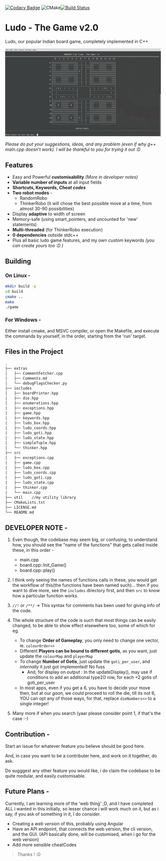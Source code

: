 [![Codacy Badge](https://api.codacy.com/project/badge/Grade/af9190f3627842869828fb1c8307b818)](https://app.codacy.com/manual/AdityaGupta150/Ludo-The_Game?utm_source=github.com&utm_medium=referral&utm_content=AdityaGupta150/Ludo-The_Game&utm_campaign=Badge_Grade_Dashboard)
![CMake](https://github.com/AdityaGupta150/Ludo-The_Game/workflows/CMake/badge.svg)[![Build Status](https://travis-ci.org/AdityaGupta150/Ludo-The_Game.svg?branch=master)](https://travis-ci.org/AdityaGupta150/Ludo-The_Game)

# Ludo - The Game v2.0

Ludo, our popular Indian board game, completely implemented in C++

<img src=./extras/ludoScreen.png
raw=true alt=“ScreenShot”>

_Please do put your suggestions, ideas, and any problem (even if why g++ main.cpp doesn't work). I will be thankful to you for trying it out :D_

## Features

* Easy and Powerful **customisability** *(More in developer notes)*
* **Variable number of inputs** at all input fields
* **Shortcuts, Keywords, _Cheat codes_**
* **Two robot modes** -
  * RandomRobo
  * ThinkerRobo (it will chose the best possible move at a time, from almost 30-90 possibilities)
* Display **adaptive** to width of screen
* Memory-safe (using smart_pointers, and uncounted for 'new' statements)
* **Multi-threaded** (for ThinkerRobo execution)
* **0 dependencies** outside stdc++
* Plus all basic ludo game features, and my own *custom* keywords _(you can create yours too :D )_

## Building

### On Linux -

```sh
mkdir build -p
cd build
cmake ..
make
./game
```

### For Windows -

Either install cmake, and MSVC compiler, or open the Makefile, and execute the commands by yourself, in the order, starting from the 'run' target.

## Files in the Project

```
.
├── extras
│   ├── CommentFetcher.cpp
│   ├── Comments.md
│   └── debugFlagsChecker.py
├── includes
│   ├── boardPrinter.hpp
│   ├── die.hpp
│   ├── enumerations.hpp
|   ├── exceptions.hpp
|   ├── game.hpp
|   ├── keywords.hpp
|   ├── ludo_box.hpp
|   ├── ludo_coords.hpp
|   ├── ludo_goti.hpp
|   ├── ludo_state.hpp
│   ├── simpleTuple.hpp
│   └── thinker.hpp
├── src
|   ├── exceptions.cpp
|   ├── game.cpp
|   ├── ludo_box.cpp
|   ├── ludo_coords.cpp
|   ├── ludo_goti.cpp
|   ├── ludo_state.cpp
|   ├── thinker.cpp
|   └── main.cpp
├── util    //my utility library
├── CMakeLists.txt
├── LICENSE.md
└── README.md
```

## DEVELOPER NOTE -

1. Even though, the codebase may seem big, or confusing, to understand how, you should see the "name of the functions" that gets called inside these, in this order -

    * main.cpp
    * board.cpp::Init_Game()
    * board.cpp::play()

2. I think only seeing the names of functions calls in these, you would get the workflow of this(the functions have been named such)... then if you want to dive more, see the `includes` directory first, and then `src` to know how a particular function works.

3. `//!` or `/**/` -> This syntax for comments has been used for giving info of the code.

4. The whole structure of the code is such that most things can be easily changed, to be able to show effect elsewehere too, some of which for eg.

    * To change **Order of Gameplay**, you only need to change one vector, ie. `colourOrder<>`
    * Different **Players can be bound to different gotis**, as you want, just update the `colourMap` and `playerMap`
    * To change **Number of Gotis**, just update the `goti_per_user`, and _internally_ it just got implemented! No fuss
        * And, for display on output : In the updateDisplay(), may use if conditions to add an additional type2() row, for each +2 gotis of goti_per_user
    * In most apps, even if you get a 6, you have to decide your move then, but at our _gaon_, we could proceed to roll the die, till its not 6, YOU can opt any of those ways, for that, replace `dieNumbers<>` to a single integer!

5. Many more if when you search (yaar please consider point 1, if that's the case :-)

## Contribution -
Start an issue for whatever feature you believe should be good here.

And, in case you want to be a contributer here, and work on it together, do ask.

Do sugggest any other feature you would like, i do claim the codebase to be quite modular, and easily customisable.


## Future Plans -
Currently, I am learning more of the 'web thing' ;D, and I have completed ALL i wanted in this initially, so lesser chance i will work much on it, but as i say, if you ask of something in it, I do consider.

* Creating a _web version_ of this, probably using Angular
* Have an API endpoint, that connects the web version, the cli version, and the GUI. (API basically done, will be customised, when i go for the web version)
* Add more sensible cheatCodes

> Thanks ! :D
